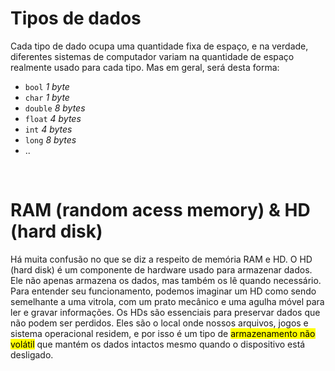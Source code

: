 # Tipos de dados 
Cada tipo de dado ocupa uma quantidade fixa de espaço, e na verdade, diferentes sistemas de computador variam na quantidade de espaço realmente usado para cada tipo. Mas em geral, será desta forma:
- `bool`    _1 byte_
- `char`    _1 byte_
- `double`  _8 bytes_
- `float`   _4 bytes_
- `int`     _4 bytes_
- `long`    _8 bytes_
- ..

</br>

# RAM (random acess memory) & HD (hard disk) 
Há muita confusão no que se diz a respeito de memória RAM e HD. 
O HD (hard disk) é um componente de hardware usado para armazenar dados. Ele não apenas armazena os dados, mas também os lê quando necessário. Para entender seu funcionamento, podemos imaginar um HD como sendo semelhante a uma vitrola, com um prato mecânico e uma agulha móvel para ler e gravar informações.
Os HDs são essenciais para preservar dados que não podem ser perdidos. Eles são o local onde nossos arquivos, jogos e sistema operacional residem, e por isso é um tipo de <mark title="O armazenamento não volátil consiste no tipo de armazenamento em que se pode persistir dados; isto é: uma vez gravados, os dados são conservados e portanto não há perda ao se retirar a fonte de energia."> armazenamento não volátil</mark> que mantém os dados intactos mesmo quando o dispositivo está desligado.

